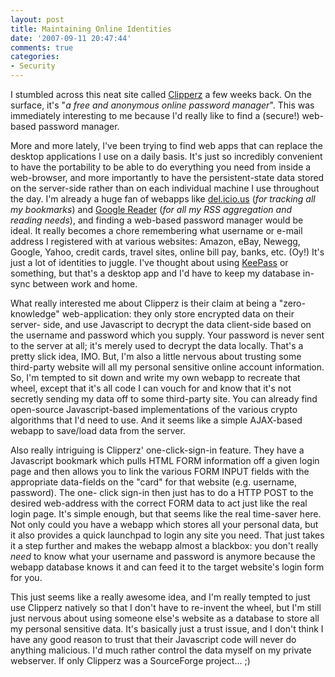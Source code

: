 ```yaml
---
layout: post
title: Maintaining Online Identities
date: '2007-09-11 20:47:44'
comments: true
categories:
- Security
---
```


I stumbled across this neat site called [Clipperz](http://www.clipperz.com/) a
few weeks back. On the surface, it's "_a free and anonymous online password
manager_". This was immediately interesting to me because I'd really like to
find a (secure!) web-based password manager.

<!-- more -->

More and more lately, I've been
trying to find web apps that can replace the desktop applications I use on a
daily basis. It's just so incredibly convenient to have the portability to be
able to do everything you need from inside a web-browser, and more importantly
to have the persistent-state data stored on the server-side rather than on
each individual machine I use throughout the day. I'm already a huge fan of
webapps like [del.icio.us](http://del.icio.us/tduckles) (_for tracking all my
bookmarks_) and [Google Reader](http://www.google.com/reader/) (_for all my
RSS aggregation and reading needs_), and finding a web-based password manager
would be ideal. It really becomes a chore remembering what username or e-mail
address I registered with at various websites: Amazon, eBay, Newegg, Google,
Yahoo, credit cards, travel sites, online bill pay, banks, etc. (Oy!) It's
just a lot of identities to juggle. I've thought about using
[KeePass](http://keepass.info/) or something, but that's a desktop app and I'd
have to keep my database in-sync between work and home.

What really interested me about Clipperz is their claim at being a "zero-
knowledge" web-application: they only store encrypted data on their server-
side, and use Javascript to decrypt the data client-side based on the username
and password which you supply. Your password is never sent to the server at
all; it's merely used to decrypt the data locally. That's a pretty slick idea,
IMO. But, I'm also a little nervous about trusting some third-party website
will all my personal sensitive online account information. So, I'm tempted to
sit down and write my own webapp to recreate that wheel, except that it's all
code I can vouch for and know that it's not secretly sending my data off to
some third-party site. You can already find open-source Javascript-based
implementations of the various crypto algorithms that I'd need to use. And it
seems like a simple AJAX-based webapp to save/load data from the server.

Also really intriguing is Clipperz' one-click-sign-in feature. They have a
Javascript bookmark which pulls HTML FORM information off a given login page
and then allows you to link the various FORM INPUT fields with the appropriate
data-fields on the "card" for that website (e.g. username, password). The one-
click sign-in then just has to do a HTTP POST to the desired web-address with
the correct FORM data to act just like the real login page. It's simple
enough, but that seems like the real time-saver here. Not only could you have
a webapp which stores all your personal data, but it also provides a quick
launchpad to login any site you need. That just takes it a step further and
makes the webapp almost a blackbox: you don't really _need_ to know what your
username and password is anymore because the webapp database knows it and can
feed it to the target website's login form for you.

This just seems like a really awesome idea, and I'm really tempted to just use
Clipperz natively so that I don't have to re-invent the wheel, but I'm still
just nervous about using someone else's website as a database to store all my
personal sensitive data. It's basically just a trust issue, and I don't think
I have any good reason to trust that their Javascript code will never do
anything malicious. I'd much rather control the data myself on my private
webserver. If only Clipperz was a SourceForge project... ;)

